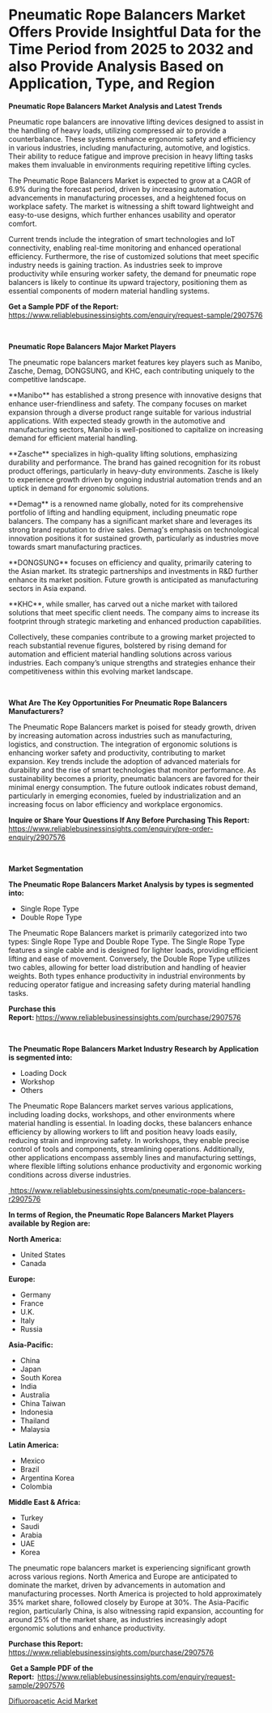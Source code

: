 <p><h1>Pneumatic Rope Balancers Market Offers Provide Insightful Data for the Time Period from 2025 to 2032 and also Provide Analysis Based on Application, Type, and Region</h1></p><p><strong>Pneumatic Rope Balancers Market Analysis and Latest Trends</strong></p>
<p><p>Pneumatic rope balancers are innovative lifting devices designed to assist in the handling of heavy loads, utilizing compressed air to provide a counterbalance. These systems enhance ergonomic safety and efficiency in various industries, including manufacturing, automotive, and logistics. Their ability to reduce fatigue and improve precision in heavy lifting tasks makes them invaluable in environments requiring repetitive lifting cycles.</p><p>The Pneumatic Rope Balancers Market is expected to grow at a CAGR of 6.9% during the forecast period, driven by increasing automation, advancements in manufacturing processes, and a heightened focus on workplace safety. The market is witnessing a shift toward lightweight and easy-to-use designs, which further enhances usability and operator comfort.</p><p>Current trends include the integration of smart technologies and IoT connectivity, enabling real-time monitoring and enhanced operational efficiency. Furthermore, the rise of customized solutions that meet specific industry needs is gaining traction. As industries seek to improve productivity while ensuring worker safety, the demand for pneumatic rope balancers is likely to continue its upward trajectory, positioning them as essential components of modern material handling systems.</p></p>
<p><strong>Get a Sample PDF of the Report:&nbsp;</strong> <a href="https://www.reliablebusinessinsights.com/enquiry/request-sample/2907576?utm_campaign=2534&utm_medium=2&utm_source=Github&utm_content=ia&utm_term=12032025&utm_id=pneumatic-rope-balancers">https://www.reliablebusinessinsights.com/enquiry/request-sample/2907576</a></p>
<p>&nbsp;</p>
<p><strong>Pneumatic Rope Balancers Major Market Players</strong></p>
<p><p>The pneumatic rope balancers market features key players such as Manibo, Zasche, Demag, DONGSUNG, and KHC, each contributing uniquely to the competitive landscape.</p><p>**Manibo** has established a strong presence with innovative designs that enhance user-friendliness and safety. The company focuses on market expansion through a diverse product range suitable for various industrial applications. With expected steady growth in the automotive and manufacturing sectors, Manibo is well-positioned to capitalize on increasing demand for efficient material handling.</p><p>**Zasche** specializes in high-quality lifting solutions, emphasizing durability and performance. The brand has gained recognition for its robust product offerings, particularly in heavy-duty environments. Zasche is likely to experience growth driven by ongoing industrial automation trends and an uptick in demand for ergonomic solutions.</p><p>**Demag** is a renowned name globally, noted for its comprehensive portfolio of lifting and handling equipment, including pneumatic rope balancers. The company has a significant market share and leverages its strong brand reputation to drive sales. Demag's emphasis on technological innovation positions it for sustained growth, particularly as industries move towards smart manufacturing practices.</p><p>**DONGSUNG** focuses on efficiency and quality, primarily catering to the Asian market. Its strategic partnerships and investments in R&D further enhance its market position. Future growth is anticipated as manufacturing sectors in Asia expand.</p><p>**KHC**, while smaller, has carved out a niche market with tailored solutions that meet specific client needs. The company aims to increase its footprint through strategic marketing and enhanced production capabilities.</p><p>Collectively, these companies contribute to a growing market projected to reach substantial revenue figures, bolstered by rising demand for automation and efficient material handling solutions across various industries. Each company’s unique strengths and strategies enhance their competitiveness within this evolving market landscape.</p></p>
<p>&nbsp;</p>
<p><strong>What Are The Key Opportunities For Pneumatic Rope Balancers Manufacturers?</strong></p>
<p><p>The Pneumatic Rope Balancers market is poised for steady growth, driven by increasing automation across industries such as manufacturing, logistics, and construction. The integration of ergonomic solutions is enhancing worker safety and productivity, contributing to market expansion. Key trends include the adoption of advanced materials for durability and the rise of smart technologies that monitor performance. As sustainability becomes a priority, pneumatic balancers are favored for their minimal energy consumption. The future outlook indicates robust demand, particularly in emerging economies, fueled by industrialization and an increasing focus on labor efficiency and workplace ergonomics.</p></p>
<p><strong>Inquire or Share Your Questions If Any Before Purchasing This Report:</strong> <a href="https://www.reliablebusinessinsights.com/enquiry/pre-order-enquiry/2907576?utm_campaign=2534&utm_medium=2&utm_source=Github&utm_content=ia&utm_term=12032025&utm_id=pneumatic-rope-balancers">https://www.reliablebusinessinsights.com/enquiry/pre-order-enquiry/2907576</a></p>
<p>&nbsp;</p>
<p><strong>Market Segmentation</strong></p>
<p><strong>The Pneumatic Rope Balancers Market Analysis by types is segmented into:</strong></p>
<p><ul><li>Single Rope Type</li><li>Double Rope Type</li></ul></p>
<p><p>The Pneumatic Rope Balancers market is primarily categorized into two types: Single Rope Type and Double Rope Type. The Single Rope Type features a single cable and is designed for lighter loads, providing efficient lifting and ease of movement. Conversely, the Double Rope Type utilizes two cables, allowing for better load distribution and handling of heavier weights. Both types enhance productivity in industrial environments by reducing operator fatigue and increasing safety during material handling tasks.</p></p>
<p><strong>Purchase this Report:&nbsp;</strong><a href="https://www.reliablebusinessinsights.com/purchase/2907576?utm_campaign=2534&utm_medium=2&utm_source=Github&utm_content=ia&utm_term=12032025&utm_id=pneumatic-rope-balancers">https://www.reliablebusinessinsights.com/purchase/2907576</a></p>
<p>&nbsp;</p>
<p><strong>The Pneumatic Rope Balancers Market Industry Research by Application is segmented into:</strong></p>
<p><ul><li>Loading Dock</li><li>Workshop</li><li>Others</li></ul></p>
<p><p>The Pneumatic Rope Balancers market serves various applications, including loading docks, workshops, and other environments where material handling is essential. In loading docks, these balancers enhance efficiency by allowing workers to lift and position heavy loads easily, reducing strain and improving safety. In workshops, they enable precise control of tools and components, streamlining operations. Additionally, other applications encompass assembly lines and manufacturing settings, where flexible lifting solutions enhance productivity and ergonomic working conditions across diverse industries.</p></p>
<p><a href="https://www.reliablebusinessinsights.com/pneumatic-rope-balancers-r2907576?utm_campaign=2534&utm_medium=2&utm_source=Github&utm_content=ia&utm_term=12032025&utm_id=pneumatic-rope-balancers">&nbsp;https://www.reliablebusinessinsights.com/pneumatic-rope-balancers-r2907576</a></p>
<p><strong>In terms of Region, the Pneumatic Rope Balancers Market Players available by Region are:</strong></p>
<p>
    <p> <strong> North America: </strong>
        <ul>
            <li>United States</li>
            <li>Canada</li>
        </ul>
        </p> 
    <p> <strong> Europe: </strong>
        <ul>
            <li>Germany</li>
            <li>France</li>
            <li>U.K.</li>
            <li>Italy</li>
            <li>Russia</li>
        </ul>
        </p> 
    <p> <strong> Asia-Pacific: </strong>
        <ul>
            <li>China</li>
            <li>Japan</li>
            <li>South Korea</li>
            <li>India</li>
            <li>Australia</li>
            <li>China Taiwan</li>
            <li>Indonesia</li>
            <li>Thailand</li>
            <li>Malaysia</li>
        </ul>
        </p> 
    <p> <strong> Latin America: </strong>
        <ul>
            <li>Mexico</li>
            <li>Brazil</li>
            <li>Argentina Korea</li>
            <li>Colombia</li>
        </ul>
        </p> 
    <p> <strong> Middle East & Africa: </strong>
        <ul>
            <li>Turkey</li>
            <li>Saudi</li>
            <li>Arabia</li>
            <li>UAE</li>
            <li>Korea</li>
        </ul>
    </p>
    </p>
<p><p>The pneumatic rope balancers market is experiencing significant growth across various regions. North America and Europe are anticipated to dominate the market, driven by advancements in automation and manufacturing processes. North America is projected to hold approximately 35% market share, followed closely by Europe at 30%. The Asia-Pacific region, particularly China, is also witnessing rapid expansion, accounting for around 25% of the market share, as industries increasingly adopt ergonomic solutions and enhance productivity.</p></p>
<p><strong>Purchase this Report: </strong><a href="https://www.reliablebusinessinsights.com/purchase/2907576?utm_campaign=2534&utm_medium=2&utm_source=Github&utm_content=ia&utm_term=12032025&utm_id=pneumatic-rope-balancers">https://www.reliablebusinessinsights.com/purchase/2907576</a></p>
<p>&nbsp;<strong>Get a Sample PDF of the Report:&nbsp;&nbsp;</strong><a href="https://www.reliablebusinessinsights.com/enquiry/request-sample/2907576?utm_campaign=2534&utm_medium=2&utm_source=Github&utm_content=ia&utm_term=12032025&utm_id=pneumatic-rope-balancers">https://www.reliablebusinessinsights.com/enquiry/request-sample/2907576</a></p>
<p><strong></strong></p>
<p><p><a href="https://github.com/AshrafKhan865/Market-Research-Report-List-1/blob/main/difluoroacetic-acid-market.md?utm_campaign=2534&utm_medium=2&utm_source=Github&utm_content=ia&utm_term=12032025&utm_id=pneumatic-rope-balancers">Difluoroacetic Acid Market</a></p></p>